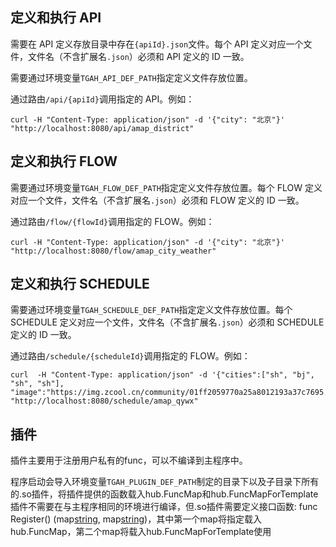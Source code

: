 ## 定义和执行 API

需要在 API 定义存放目录中存在`{apiId}.json`文件。每个 API 定义对应一个文件，文件名（不含扩展名`.json`）必须和 API 定义的 ID 一致。

需要通过环境变量`TGAH_API_DEF_PATH`指定定义文件存放位置。

通过路由`/api/{apiId}`调用指定的 API。例如：

```
curl -H "Content-Type: application/json" -d '{"city": "北京"}' "http://localhost:8080/api/amap_district"
```

## 定义和执行 FLOW

需要通过环境变量`TGAH_FLOW_DEF_PATH`指定定义文件存放位置。每个 FLOW 定义对应一个文件，文件名（不含扩展名`.json`）必须和 FLOW 定义的 ID 一致。

通过路由`/flow/{flowId}`调用指定的 FLOW。例如：

```
curl -H "Content-Type: application/json" -d '{"city": "北京"}' "http://localhost:8080/flow/amap_city_weather"
```
## 定义和执行 SCHEDULE

需要通过环境变量`TGAH_SCHEDULE_DEF_PATH`指定定义文件存放位置。每个 SCHEDULE 定义对应一个文件，文件名（不含扩展名`.json`）必须和 SCHEDULE 定义的 ID 一致。

通过路由`/schedule/{scheduleId}`调用指定的 FLOW。例如：

```
curl  -H "Content-Type: application/json" -d '{"cities":["sh", "bj", "sh", "sh"], "image":"https://img.zcool.cn/community/01ff2059770a25a8012193a37c7695.jpg"}' "http://localhost:8080/schedule/amap_qywx"
```

## 插件
插件主要用于注册用户私有的func，可以不编译到主程序中。

程序启动会导入环境变量`TGAH_PLUGIN_DEF_PATH`制定的目录下以及子目录下所有的.so插件，将插件提供的函数载入hub.FuncMap和hub.FuncMapForTemplate
插件不需要在与主程序相同的环境进行编译，但.so插件需要定义接口函数:
func Register() (map[string](interface{}), map[string](interface{}))，其中第一个map将指定载入hub.FuncMap，第二个map将载入hub.FuncMapForTemplate使用

